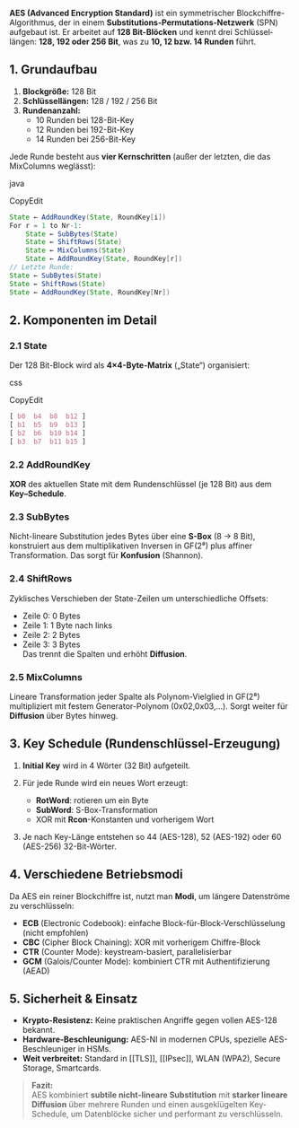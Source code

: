 **AES (Advanced Encryption Standard)** ist ein symmetrischer Block­chiffre-Algorithmus, der in einem **Substitutions-Permutations-Netzwerk** (SPN) aufgebaut ist. Er arbeitet auf **128 Bit-Blöcken** und kennt drei Schlüssel­längen: **128, 192 oder 256 Bit**, was zu **10, 12 bzw. 14 Runden** führt.
## 1. Grundaufbau
1. **Blockgröße:** 128 Bit
2. **Schlüssellängen:** 128 / 192 / 256 Bit
3. **Rundenanzahl:**
    - 10 Runden bei 128-Bit-Key
    - 12 Runden bei 192-Bit-Key
    - 14 Runden bei 256-Bit-Key

Jede Runde besteht aus **vier Kernschritten** (außer der letzten, die das MixColumns weglässt):

java

CopyEdit

```Java
State ← AddRoundKey(State, RoundKey[i]) 
For r = 1 to Nr-1:     
	State ← SubBytes(State)
	State ← ShiftRows(State)     
	State ← MixColumns(State)     
	State ← AddRoundKey(State, RoundKey[r]) 
// Letzte Runde: 
State ← SubBytes(State) 
State ← ShiftRows(State) 
State ← AddRoundKey(State, RoundKey[Nr])
```

## 2. Komponenten im Detail
### 2.1 State
Der 128 Bit-Block wird als **4×4-Byte-Matrix** („State“) organisiert:

css

CopyEdit

```CSS
[ b0  b4  b8  b12 ] 
[ b1  b5  b9  b13 ] 
[ b2  b6  b10 b14 ] 
[ b3  b7  b11 b15 ]
```

### 2.2 AddRoundKey

**XOR** des aktuellen State mit dem Rundenschlüssel (je 128 Bit) aus dem **Key–Schedule**.

### 2.3 SubBytes

Nicht-lineare Substitution jedes Bytes über eine **S-Box** (8 → 8 Bit), konstruiert aus dem multiplikativen Inversen in GF(2⁸) plus affiner Transformation. Das sorgt für **Konfusion** (Shannon).

### 2.4 ShiftRows

Zyklisches Verschieben der State-Zeilen um unterschiedliche Offsets:
- Zeile 0: 0 Bytes
- Zeile 1: 1 Byte nach links
- Zeile 2: 2 Bytes
- Zeile 3: 3 Bytes  
    Das trennt die Spalten und erhöht **Diffusion**.

### 2.5 MixColumns

Lineare Transformation jeder Spalte als Polynom-Vielglied in GF(2⁸) multipliziert mit festem Generator-Polynom (0x02,0x03,…). Sorgt weiter für **Diffusion** über Bytes hinweg.

## 3. Key Schedule (Rundenschlüssel-Erzeugung)
1. **Initial Key** wird in 4 Wörter (32 Bit) aufgeteilt.

2. Für jede Runde wird ein neues Wort erzeugt:
    - **RotWord**: rotieren um ein Byte
    - **SubWord**: S-Box-Transformation
    - XOR mit **Rcon**-Konstanten und vorherigem Wort

3. Je nach Key-Länge entstehen so 44 (AES-128), 52 (AES-192) oder 60 (AES-256) 32-Bit-Wörter.    

## 4. Verschiedene Betriebsmodi

Da AES ein reiner Blockchiffre ist, nutzt man **Modi**, um längere Datenströme zu verschlüsseln:
- **ECB** (Electronic Codebook): einfache Block-für-Block-Verschlüsselung (nicht empfohlen)
- **CBC** (Cipher Block Chaining): XOR mit vorherigem Chiffre-Block
- **CTR** (Counter Mode): keystream-basiert, parallelisierbar
- **GCM** (Galois/Counter Mode): kombiniert CTR mit Authentifizierung (AEAD)

## 5. Sicherheit & Einsatz
- **Krypto-Resistenz:** Keine praktischen Angriffe gegen vollen AES-128 bekannt.
- **Hardware-Beschleunigung:** AES-NI in modernen CPUs, spezielle AES-Beschleuniger in HSMs.
- **Weit verbreitet:** Standard in [[TLS]], [[IPsec]], WLAN (WPA2), Secure Storage, Smartcards.

> **Fazit:**  
> AES kombiniert **subtile nicht-lineare Substitution** mit **starker lineare Diffusion** über mehrere Runden und einen ausgeklügelten Key-Schedule, um Datenblöcke sicher und performant zu verschlüsseln.